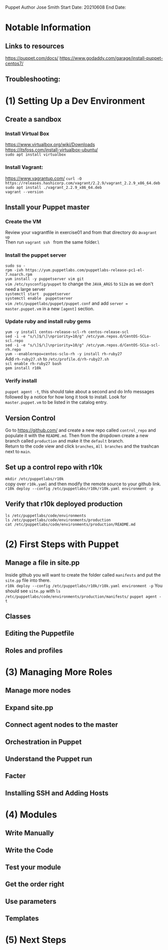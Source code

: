 Puppet
Author Jose Smith
Start Date: 20210608
End Date: 

# Notable Information
## Links to resources
https://puppet.com/docs/
https://www.godaddy.com/garage/install-puppet-centos7/
## Troubleshooting:
 

# (1) Setting Up a Dev Environment
## Create a sandbox
### Install Virtual Box
https://www.virtualbox.org/wiki/Downloads \
https://itsfoss.com/install-virtualbox-ubuntu/ \
`sudo apt install virtualbox`
### Install Vagrant:
https://www.vagrantup.com/
`curl -O https://releases.hashicorp.com/vagrant/2.2.9/vagrant_2.2.9_x86_64.deb`\
`sudo apt install ./vagrant_2.2.9_x86_64.deb`\
`vagrant --version`
## Install your Puppet master
### Create the VM
Review your vagrantfile in exercise01 and from that directory do a`vagrant up`\
Then run `vagrant ssh ` from the same folder.\
### Install the puppet server
`sudo su -`\
`rpm -ivh https://yum.puppetlabs.com/puppetlabs-release-pc1-el-7.noarch.rpm`\
`yum install -y puppetserver vim git`\
`vim /etc/sysconfig/puppet` to change the `JAVA_ARGS` to `512m` as we don't need a large server\
`systemctl start  puppetserver`\
`systemctl enable  puppetserver`\
`vim /etc/puppetlabs/puppet/puppet.conf` and add `server = master.puppet.vm` in a new `[agent]` section.
### Update ruby and install ruby gems
`yum -y install centos-release-scl-rh centos-release-scl`\
`sed -i -e "s/\]$/\]\npriority=10/g" /etc/yum.repos.d/CentOS-SCLo-scl.repo`\
`sed -i -e "s/\]$/\]\npriority=10/g" /etc/yum.repos.d/CentOS-SCLo-scl-rh.repo`\
`yum --enablerepo=centos-sclo-rh -y install rh-ruby27`\
Add `rh-ruby27.sh` to `/etc/profile.d/rh-ruby27.sh`\
`scl enable rh-ruby27 bash`\
`gem install r10k`
### Verify install
`puppet agent -t`, this should take about a second and do Info messages followed by a notice for how long it took to install. Look for `master.puppet.vm` to be listed in the catalog entry.
## Version Control
Go to https://github.com/ and create a new repo called `control_repo` and populate it with the `README.md`. Then from the dropdown create a new branch called `production` and make it the `default` branch.\
Return to the code view and click `branches`, `All branches` and the trashcan next to `main`.
## Set up a control repo with r10k
`mkdir /etc/puppetlabs/r10k`\
copy over `r10k.yaml` and then modify the remote source to your github link.\
`r10k deploy --config /etc/puppetlabs/r10k/r10k.yaml environment -p`
## Verify that r10k deployed production
`ls /etc/puppetlabs/code/environments`\
`ls /etc/puppetlabs/code/environments/production`\
`cat /etc/puppetlabs/code/environments/production/README.md`
# (2) First Steps with Puppet
## Manage a file in site.pp
Inside github you will want to create the folder called `manifests` and put the `site.pp` file into there.\
`r10k deploy --config /etc/puppetlabs/r10k/r10k.yaml environment -p`
You should see `site.pp` with `ls /etc/puppetlabs/code/environments/production/manifests/`
`puppet agent -t`
## Classes
## Editing the Puppetfile
## Roles and profiles

# (3) Managing More Roles
## Manage more nodes
## Expand site.pp
## Connect agent nodes to the master
## Orchestration in Puppet
## Understand the Puppet run
## Facter
## Installing SSH and Adding Hosts

# (4) Modules
## Write Manually
## Write the Code
## Test your module
## Get the order right
## Use parameters
## Templates

# (5) Next Steps